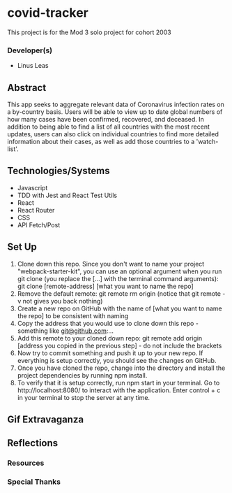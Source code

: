 # covid-tracker
This project is for the Mod 3 solo project for cohort 2003

### Developer(s)
* Linus Leas

## Abstract
This app seeks to aggregate relevant data of Coronavirus infection rates on a by-country basis. Users will be able to view up to date global numbers of how many cases have been confirmed, recovered, and deceased. In addition to being able to find a list of all countries with the most recent updates, users can also click on individual countries to find more detailed information about their cases, as well as add those countries to a 'watch-list'.

## Technologies/Systems
* Javascript
* TDD with Jest and React Test Utils
* React 
* React Router
* CSS
* API Fetch/Post

## Set Up

1. Clone down this repo. Since you don't want to name your project "webpack-starter-kit", you can use an optional argument when you run git clone (you replace the [...] with the terminal command arguments): git clone [remote-address] [what you want to name the repo]
2. Remove the default remote: git remote rm origin (notice that git remote -v not gives you back nothing)
3. Create a new repo on GitHub with the name of [what you want to name the repo] to be consistent with naming
4. Copy the address that you would use to clone down this repo - something like git@github.com:...
5. Add this remote to your cloned down repo: git remote add origin [address you copied in the previous step] - do not include the brackets
6. Now try to commit something and push it up to your new repo. If everything is setup correctly, you should see the changes on GitHub.
7. Once you have cloned the repo, change into the directory and install the project dependencies by running npm install.
8. To verify that it is setup correctly, run npm start in your terminal. Go to http://localhost:8080/ to interact with the application. Enter control + c in your terminal to stop the server at any time.

## Gif Extravaganza


## Reflections

### Resources

### Special Thanks
